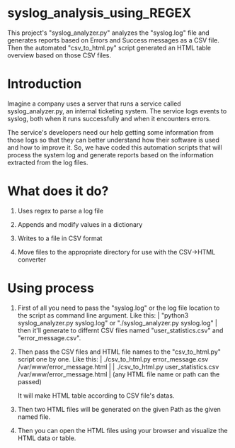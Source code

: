 # syslog_analysis_using_REGEX
This project's "syslog_analyzer.py" analyzes the "syslog.log" file and generates reports based on Errors and Success messages as a CSV file. Then the automated "csv_to_html.py" script generated an HTML table overview based on those CSV files.

# Introduction
Imagine a company uses a server that runs a service called syslog_analyzer.py, an internal ticketing system. The service logs events to syslog, both when it runs successfully and when it encounters errors.

The service's developers need our help getting some information from those logs so that they can better understand how their software is used and how to improve it. So, we have coded this automation scripts that will process the system log and generate reports based on the information extracted from the log files.

# What does it do?
1. Uses regex to parse a log file

2. Appends and modify values in a dictionary

3. Writes to a file in CSV format

4. Move files to the appropriate directory for use with the CSV->HTML converter


# Using process
1. First of all you need to pass the "syslog.log" or the log file location to the script as command line argument. Like this:
   | "python3 syslog_analyzer.py syslog.log"  or "./syslog_analyzer.py syslog.log" |
   then it'll generate to differnt CSV files named "user_statistics.csv" and "error_message.csv".
 
2. Then pass the CSV files and HTML file names to the "csv_to_html.py" script one by one. Like this:
   | ./csv_to_html.py error_message.csv /var/www/error_message.html |
   | ./csv_to_html.py user_statistics.csv /var/www/error_message.html |      (any HTML file name or path can the passed)
   
   It will make HTML table according to CSV file's datas.
   
3. Then two HTML files will be generated on the given Path as the given named file.

4. Then you can open the HTML files using your browser and visualize the HTML data or table.
